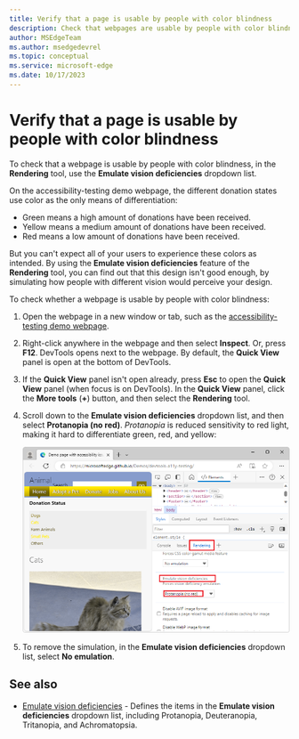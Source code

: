 ```yaml
---
title: Verify that a page is usable by people with color blindness
description: Check that webpages are usable by people with color blindness using the Emulate Vision Deficiencies dropdown list in the Rendering tool.
author: MSEdgeTeam
ms.author: msedgedevrel
ms.topic: conceptual
ms.service: microsoft-edge
ms.date: 10/17/2023
---
```

# Verify that a page is usable by people with color blindness

<!-- Rendering tool: Emulate vision deficiencies: Protanopia -->

To check that a webpage is usable by people with color blindness, in the **Rendering** tool, use the **Emulate vision deficiencies** dropdown list.

On the accessibility-testing demo webpage, the different donation states use color as the only means of differentiation:
*  Green means a high amount of donations have been received.
*  Yellow means a medium amount of donations have been received.
*  Red means a low amount of donations have been received.

But you can't expect all of your users to experience these colors as intended.  By using the **Emulate vision deficiencies** feature of the **Rendering** tool, you can find out that this design isn't good enough, by simulating how people with different vision would perceive your design.


To check whether a webpage is usable by people with color blindness:

1. Open the webpage in a new window or tab, such as the [accessibility-testing demo webpage](https://microsoftedge.github.io/Demos/devtools-a11y-testing/).

1. Right-click anywhere in the webpage and then select **Inspect**.  Or, press **F12**.  DevTools opens next to the webpage.  By default, the **Quick View** panel is open at the bottom of DevTools.

1. If the **Quick View** panel isn't open already, press **Esc** to open the **Quick View** panel (when focus is on DevTools).  In the **Quick View** panel, click the **More tools** (**+**) button, and then select the **Rendering** tool.

1. Scroll down to the **Emulate vision deficiencies** dropdown list, and then select **Protanopia (no red)**.  _Protanopia_ is reduced sensitivity to red light, making it hard to differentiate green, red, and yellow:

   ![Showing the document as someone with protanopia would see it](./test-color-blindness-images/a11y-testing-simulating-protanopia.png)

1. To remove the simulation, in the **Emulate vision deficiencies** dropdown list, select **No emulation**.


<!-- ====================================================================== -->
## See also

*  [Emulate vision deficiencies](emulate-vision-deficiencies.md) - Defines the items in the **Emulate vision deficiencies** dropdown list, including Protanopia, Deuteranopia, Tritanopia, and Achromatopsia.
